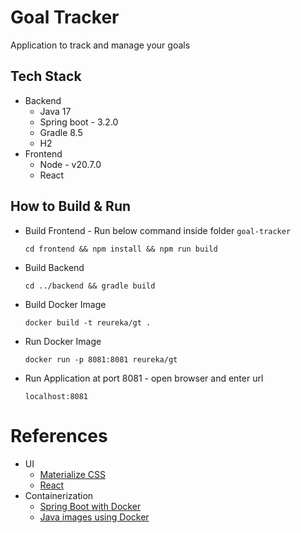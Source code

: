 # Goal Tracker
Application to track and manage your goals

## Tech Stack 
 - Backend
   - Java 17
   - Spring boot - 3.2.0
   - Gradle 8.5
   - H2 
 - Frontend
   - Node - v20.7.0
   - React

## How to Build & Run
- Build Frontend - Run below command inside folder `goal-tracker`
  ```
  cd frontend && npm install && npm run build
  ```
- Build Backend
  ```
  cd ../backend && gradle build
  ```
- Build Docker Image
  ```
  docker build -t reureka/gt .
  ```
- Run Docker Image
  ```
  docker run -p 8081:8081 reureka/gt
  ```
- Run Application at port 8081 - open browser and enter url
  ```
  localhost:8081
  ```

# References
- UI
  - [Materialize CSS](https://materializecss.com/about.html)
  - [React](https://react.dev/learn)
- Containerization
  - [Spring Boot with Docker](https://spring.io/guides/topicals/spring-boot-docker/)
  - [Java images using Docker](https://docs.docker.com/language/java/build-images/)
